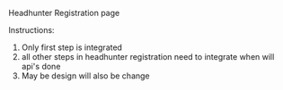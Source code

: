 
Headhunter Registration page

Instructions:
1. Only first step is integrated
2. all other steps in headhunter registration need to integrate when will api's done
3. May be design will also be change